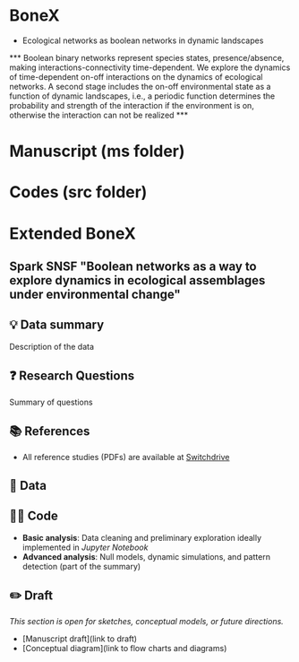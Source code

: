 # BoneX
* Ecological networks as boolean networks in dynamic landscapes

*** Boolean binary networks represent species states, presence/absence, making interactions-connectivity time-dependent. We explore the dynamics of time-dependent on-off interactions on the dynamics of ecological networks. A second stage includes the on-off environmental state as a function of dynamic landscapes, i.e., a periodic function determines the probability and strength of the interaction if the environment is on, otherwise the interaction can not be realized ***

# Manuscript (ms folder)

# Codes (src folder) 


# Extended BoneX
## Spark SNSF "Boolean networks as a way to explore dynamics in ecological assemblages under environmental change"


## 💡 Data summary
Description of the data

## ❓ Research Questions
Summary of questions 

## 📚 References
- All reference studies (PDFs) are available at [Switchdrive](https://drive.switch.ch/index.php/s/apCByjrrGlCPINT)

## 🧾 Data

## 🧑‍💻 Code
- **Basic analysis**: Data cleaning and preliminary exploration ideally implemented in *Jupyter Notebook*
- **Advanced analysis**: Null models, dynamic simulations, and pattern detection (part of the summary)

## ✏️ Draft
_This section is open for sketches, conceptual models, or future directions._
- [Manuscript draft](link to draft)
- [Conceptual diagram](link to flow charts and diagrams)
